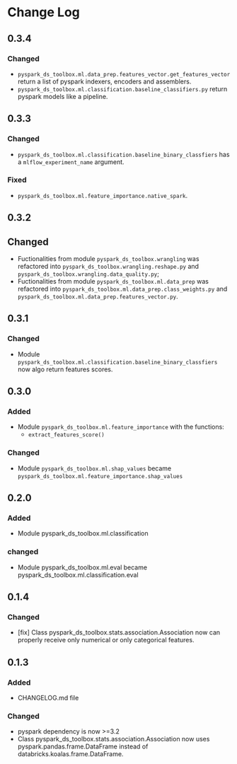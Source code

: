 # Change Log

## 0.3.4

### Changed

* `pyspark_ds_toolbox.ml.data_prep.features_vector.get_features_vector` return a list of pyspark indexers, encoders and assemblers.
* `pyspark_ds_toolbox.ml.classification.baseline_classifiers.py` return pyspark models like a pipeline.

## 0.3.3

### Changed

* `pyspark_ds_toolbox.ml.classification.baseline_binary_classfiers` has a `mlflow_experiment_name` argument.


### Fixed

* `pyspark_ds_toolbox.ml.feature_importance.native_spark`.

## 0.3.2

## Changed

* Fuctionalities from module `pyspark_ds_toolbox.wrangling` was refactored into `pyspark_ds_toolbox.wrangling.reshape.py` and `pyspark_ds_toolbox.wrangling.data_quality.py`;
* Fuctionalities from module `pyspark_ds_toolbox.ml.data_prep` was refactored into `pyspark_ds_toolbox.ml.data_prep.class_weights.py` and `pyspark_ds_toolbox.ml.data_prep.features_vector.py`.

## 0.3.1

### Changed

* Module `pyspark_ds_toolbox.ml.classification.baseline_binary_classfiers` now algo return features scores.

## 0.3.0

### Added 

* Module `pyspark_ds_toolbox.ml.feature_importance` with the functions:
    * `extract_features_score()`

### Changed

* Module `pyspark_ds_toolbox.ml.shap_values` became `pyspark_ds_toolbox.ml.feature_importance.shap_values`


## 0.2.0

### Added

* Module pyspark_ds_toolbox.ml.classification

### changed

* Module pyspark_ds_toolbox.ml.eval became pyspark_ds_toolbox.ml.classification.eval

## 0.1.4

### Changed

* [fix] Class pyspark_ds_toolbox.stats.association.Association now can properly receive only numerical or only categorical features.


## 0.1.3

### Added

* CHANGELOG.md file

### Changed

* pyspark dependency is now >=3.2
* Class pyspark_ds_toolbox.stats.association.Association now uses pyspark.pandas.frame.DataFrame instead of databricks.koalas.frame.DataFrame.
